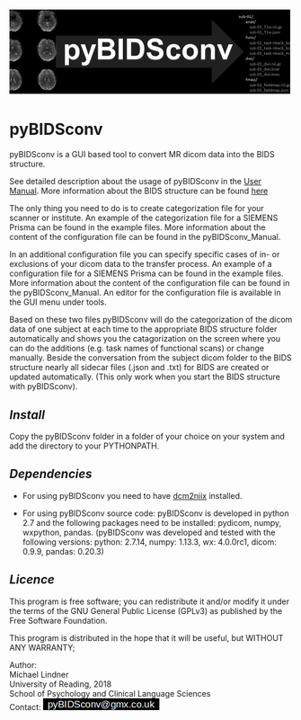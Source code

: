 
# ![Alt text](pyBIDSconv_logo.png?raw=true "Title")

#   pyBIDSconv

pyBIDSconv is a GUI based tool to convert MR dicom data into the BIDS structure.

See detailed description about the usage of pyBIDSconv in the [User Manual](https://htmlpreview.github.io/?https://raw.githubusercontent.com/DrMichaelLindner/pyBIDSconv/master/pyBIDSconv_Manual.html).
More information about the BIDS structure can be found [here](http://bids.neuroimaging.io/)

The only thing you need to do is to create categorization file for your scanner or institute. An example of the
categorization file for a SIEMENS Prisma can be found in the example files. More information about the content of the
configuration file can be found in the pyBIDSconv_Manual.

In an additional configuration file you can specify specific cases of in- or exclusions of your dicom data to the
transfer process. An example of a configuration file for a SIEMENS Prisma can be found in the example files. More
information about the content of the configuration file can be found in the pyBIDSconv_Manual. An editor for the
configuration file is available in the GUI menu under tools.

Based on these two files pyBIDSconv will do the categorization of the dicom data of one subject at each time to the
appropriate BIDS structure folder automatically and shows you the catagorization on the screen where you can do the
additions (e.g. task names of functional scans) or change manually. Beside the conversation from the subject dicom
folder to the BIDS structure nearly all sidecar files (.json and .txt) for BIDS are created or updated automatically.
(This only work when you start the BIDS structure with pyBIDSconv).


## *Install*  
Copy the pyBIDSconv folder in a folder of your choice on your system and add the directory to your PYTHONPATH.


## *Dependencies*  
- For using pyBIDSconv you need to have [dcm2niix](https://github.com/rordenlab/dcm2niix/releases) installed.

- For using pyBIDSconv source code: pyBIDSconv is developed in python 2.7 and the following packages need to be installed: pydicom, numpy, wxpython, pandas. (pyBIDSconv was developed and tested with the following versions: python: 2.7.14, numpy: 1.13.3, wx: 4.0.0rc1, dicom: 0.9.9, pandas: 0.20.3)


## *Licence*  
This program is free software; you can redistribute it and/or modify it under the terms of the GNU General Public 
License (GPLv3) as published by the Free Software Foundation.

This program is distributed in the hope that it will be useful, but WITHOUT ANY WARRANTY;
  
  
  
Author:  
Michael Lindner  
University of Reading, 2018  
School of Psychology and Clinical Language Sciences  
Contact: ![contact email](contact.png?raw=true "contact email")
